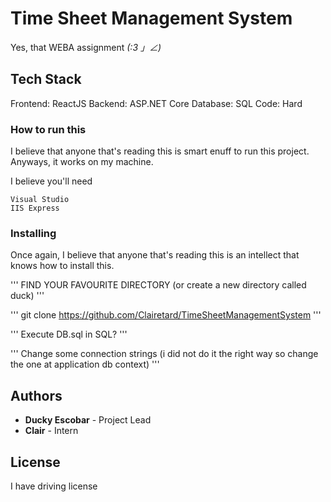 # Time Sheet Management System

Yes, that WEBA assignment _(:3 」∠)_

## Tech Stack

Frontend: ReactJS
Backend: ASP.NET Core
Database: SQL
Code: Hard


### How to run this

I believe that anyone that's reading this is smart enuff to run this project. Anyways, it works on my machine.

I believe you'll need
```
Visual Studio
IIS Express
```

### Installing

Once again, I believe that anyone that's reading this is an intellect that knows how to install this.

'''
FIND YOUR FAVOURITE DIRECTORY (or create a new directory called duck)
'''

'''
git clone https://github.com/Clairetard/TimeSheetManagementSystem
'''

'''
Execute DB.sql in SQL?
'''

'''
Change some connection strings (i did not do it the right way so change the one at application db context)
'''


## Authors

* **Ducky Escobar** - Project Lead
* **Clair** - Intern


## License

I have driving license

